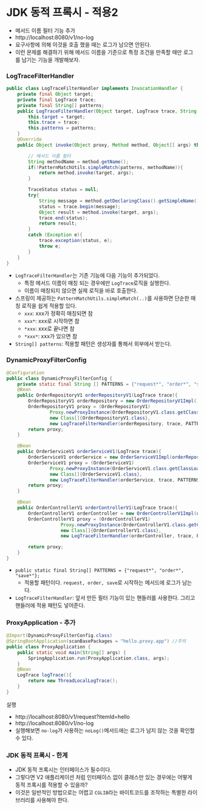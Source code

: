 # JDK 동적 프록시 - 적용2

- 메서드 이름 필터 기능 추가
- http://localhost:8080/v1/no-log
- 요구사항에 의해 이것을 호출 했을 때는 로그가 남으면 안된다.
- 이런 문제를 해결하기 위해 메서드 이름을 기준으로 특정 조건을 만족할 때만 로그를 남기는 기능을 개발해보자.

### LogTraceFilterHandler

```java
public class LogTraceFilterHandler implements InvocationHandler {
    private final Object target;
    private final LogTrace trace;
    private final String[] patterns;
    public LogTraceFilterHandler(Object target, LogTrace trace, String [] patterns) {
        this.target = target;
        this.trace = trace;
        this.patterns = patterns;
    }
    @Override
    public Object invoke(Object proxy, Method method, Object[] args) throws Throwable {

        // 메서드 이름 필터
        String methodName = method.getName();
        if(!PatternMatchUtils.simpleMatch(patterns, methodName)){
            return method.invoke(target, args);
        }

        TraceStatus status = null;
        try{
            String message = method.getDeclaringClass().getSimpleName() + "." + method.getName() + "()";
            status = trace.begin(message);
            Object result = method.invoke(target, args);
            trace.end(status);
            return result;
        }
        catch (Exception e){
            trace.exception(status, e);
            throw e;
        }
    }
}
```
- ``LogTraceFilterHandler``는 기존 기능에 다음 기능이 추가되었다.
  - 특정 메서드 이름이 매칭 되는 경우에만 ``LogTrace``로직을 실행한다.
  - 이름이 매칭되지 않으면 실제 로직을 바로 호출한다.
- 스프링이 제공하는 ``PatternMatchUtils.simpleMatch(..)``를 사용하면 단순한 매칭 로직을 쉽게 적용할 있다.
  - ``xxx``: xxx가 정확히 매칭되면 참
  - ``xxx*``: xxx로 시작하면 참
  - ``*xxx``: xxx로 끝나면 참
  - ``*xxx*``: xxx가 있으면 참
- ``String[] patterns``: 적용할 패턴은 생성자를 통해서 외부에서 받는다.

### DynamicProxyFilterConfig

```java
@Configuration
public class DynamicProxyFilterConfig {
    private static final String [] PATTERNS = {"request*", "order*", "save*"};
    @Bean
    public OrderRepositoryV1 orderRepositoryV1(LogTrace trace){
        OrderRepositoryV1 orderRepository = new OrderRepositoryV1Impl();
        OrderRepositoryV1 proxy = (OrderRepositoryV1)
                Proxy.newProxyInstance(OrderRepositoryV1.class.getClassLoader(),
                new Class[]{OrderRepositoryV1.class},
                new LogTraceFilterHandler(orderRepository, trace, PATTERNS));
        return proxy;
    }

    @Bean
    public OrderServiceV1 orderServiceV1(LogTrace trace){
        OrderServiceV1 orderService = new OrderServiceV1Impl(orderRepositoryV1(trace));
        OrderServiceV1 proxy = (OrderServiceV1)
                Proxy.newProxyInstance(OrderServiceV1.class.getClassLoader(),
                new Class[]{OrderServiceV1.class},
                new LogTraceFilterHandler(orderService, trace, PATTERNS));
        return proxy;
    }

    @Bean
    public OrderControllerV1 orderControllerV1(LogTrace trace){
        OrderControllerV1 orderController = new OrderControllerV1Impl(orderServiceV1(trace));
        OrderControllerV1 proxy = (OrderControllerV1)
                    Proxy.newProxyInstance(OrderControllerV1.class.getClassLoader(),
                    new Class[]{OrderControllerV1.class},
                    new LogTraceFilterHandler(orderController, trace, PATTERNS));

        return proxy;
    }
}
```
- ``public static final String[] PATTERNS = {"request*", "order*", "save*"};``
  - 적용할 패턴이다. ``request, order, save``로 시작하는 메서드에 로그가 남는다.
- ``LogTraceFilterHandler``: 앞서 만든 필터 기능이 있는 핸들러를 사용한다. 그리고 핸들러에 적용 패턴도 넣어준다.


### ProxyApplication - 추가

```java
@Import(DynamicProxyFilterConfig.class)
@SpringBootApplication(scanBasePackages = "hello.proxy.app") //주의
public class ProxyApplication {
	public static void main(String[] args) {
		SpringApplication.run(ProxyApplication.class, args);
	}
	@Bean
	LogTrace logTrace(){
		return new ThreadLocalLogTrace();
	}
}
```

실행
- http://localhost:8080/v1/request?itemId=hello
- http://localhost:8080/v1/no-log
- 실행해보면 ``no-log``가 사용하는 ``noLog()``메서드에는 로그가 남지 않는 것을 확인할 수 있다.

### JDK 동적 프록시 - 한계

- JDK 동적 프록시는 인터페이스가 필수이다.
- 그렇다면 V2 애플리케이션 처럼 인터페이스 없이 클래스만 있는 경우에는 어떻게 동적 프록시를 적용할 수 있을까?
- 이것은 일반적인 방법으로는 어렵고 ``CGLIB``라는 바이트코드를 조작하는 특별한 라이브러리를 사용해야 한다.

